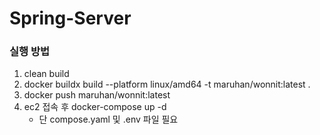 # Spring-Server

### 실행 방법
1. clean build
2. docker buildx build --platform linux/amd64 -t maruhan/wonnit:latest .
3. docker push maruhan/wonnit:latest
4. ec2 접속 후 docker-compose up -d
   - 단 compose.yaml 및 .env 파일 필요